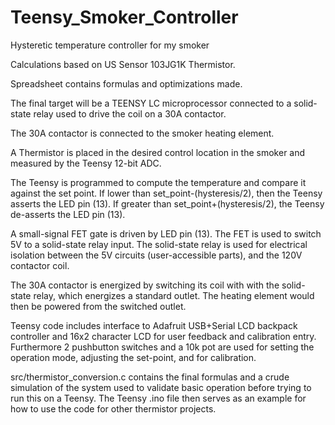 # Teensy_Smoker_Controller
Hysteretic temperature controller for my smoker

Calculations based on US Sensor 103JG1K Thermistor.

Spreadsheet contains formulas and optimizations made.

The final target will be a TEENSY LC microprocessor connected to a
solid-state relay used to drive the coil on a 30A contactor.

The 30A contactor is connected to the smoker heating element.

A Thermistor is placed in the desired control location in the smoker and 
measured by the Teensy 12-bit ADC.

The Teensy is programmed to compute the temperature and compare it against the set point.  If lower than set_point-(hysteresis/2), then the Teensy asserts the LED pin (13).  If greater than set_point+(hysteresis/2), the Teensy de-asserts the LED pin (13).  

A small-signal FET gate is driven by LED pin (13).  The FET is used to switch 5V to a solid-state relay input.  The solid-state relay is used for electrical isolation between the 5V circuits (user-accessible parts), and the 120V contactor coil.  

The 30A contactor is energized by switching its coil with with the solid-state relay, which energizes a standard outlet.  The heating element would then be powered from the switched outlet.

Teensy code includes interface to Adafruit USB+Serial LCD backpack controller 
and 16x2 character LCD for user feedback and calibration entry.  Furthermore 2 pushbutton switches and a 10k pot are used for setting the operation mode, adjusting the set-point, and for calibration.

src/thermistor_conversion.c contains the final formulas and a crude simulation of the system
used to validate basic operation before trying to run this on a Teensy. The Teensy .ino file then serves as an example for how to use the code for other thermistor projects.
